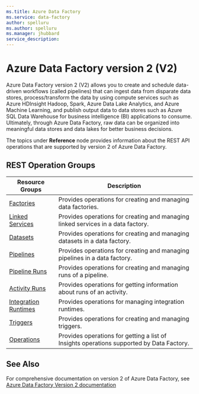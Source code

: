 ```yaml
---
ms.title: Azure Data Factory
ms.service: data-factory
author: spelluru
ms.author: spelluru
ms.manager: jhubbard
service_description: 
---
```



# Azure Data Factory version 2 (V2)
Azure Data Factory version 2 (V2) allows you to create and schedule data-driven workflows (called pipelines) that can ingest data from disparate data stores, process/transform the data by using compute services such as Azure HDInsight Hadoop, Spark, Azure Data Lake Analytics, and Azure Machine Learning, and publish output data to data stores such as Azure SQL Data Warehouse for business intelligence (BI) applications to consume. Ultimately, through Azure Data Factory, raw data can be organized into meaningful data stores and data lakes for better business decisions.

The topics under **Reference** node provides information about the REST API operations that are supported by version 2 of Azure Data Factory. 

## REST Operation Groups

| Resource Groups                                 | Description                                                                 |
|-------------------------------------------------|-----------------------------------------------------------------------------|
| [Factories](~/docs-ref-autogen/datafactory/Factories.yml) | Provides operations for creating and managing data factories. |
| [Linked Services](~/docs-ref-autogen/datafactory/LinkedServices.yml) | Provides operations for creating and managing linked services in a data factory. |
| [Datasets](~/docs-ref-autogen/datafactory/Datasets.yml) | Provides operations for creating and managing datasets in a data factory. |
| [Pipelines](~/docs-ref-autogen/datafactory/Pipelines.yml) | Provides operations for creating and managing pipelines in a data factory. |
| [Pipeline Runs](~/docs-ref-autogen/datafactory/PipelineRuns.yml) | Provides operations for creating and managing runs of a pipeline. |
| [Activity Runs](~/docs-ref-autogen/datafactory/ActivityRuns.yml) | Provides operations for getting information about runs of an activity. |
| [Integration Runtimes](~/docs-ref-autogen/datafactory/IntegrationRuntimes.yml) | Provides operations for managing integration runtimes. |                                  
| [Triggers](~/docs-ref-autogen/datafactory/Triggers.yml) | Provides operations for creating and managing triggers. |
| [Operations](~/docs-ref-autogen/datafactory/Operations.yml) | Provides operations for getting a list of Insights operations supported by Data Factory. |


## See Also
For comprehensive documentation on version 2 of Azure Data Factory, see [Azure Data Factory Version 2 documentation](https://azure.microsoft.com/documentation/services/data-factory/introduction/)
